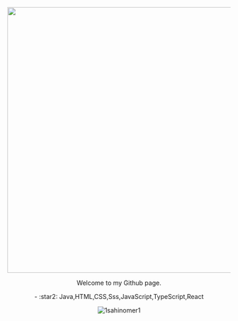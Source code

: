 <p align="center"><img src="https://media.giphy.com/media/RnPRNP5ICPl6M/giphy.gif" width="600" /></p><p align="center">Welcome to my Github page.</p><p align="center">- :star2: Java,HTML,CSS,Sss,JavaScript,TypeScript,React</p><p align="center"><img src="https://komarev.com/ghpvc/?username=1sahinomer1"%20 alt="1sahinomer1"/></p>
